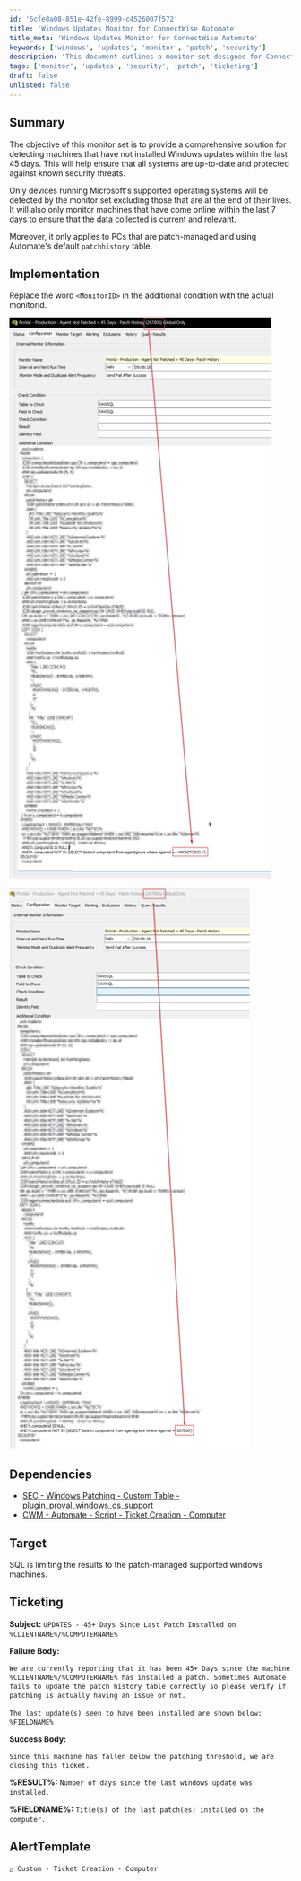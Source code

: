 ```yaml
---
id: '6cfe8a08-851e-42fe-8999-c4526007f572'
title: 'Windows Updates Monitor for ConnectWise Automate'
title_meta: 'Windows Updates Monitor for ConnectWise Automate'
keywords: ['windows', 'updates', 'monitor', 'patch', 'security']
description: 'This document outlines a monitor set designed for ConnectWise Automate to detect machines that have not installed Windows updates within the last 45 days. It ensures that all systems are up-to-date and protected against known security threats, focusing on supported operating systems and patch-managed devices.'
tags: ['monitor', 'updates', 'security', 'patch', 'ticketing']
draft: false
unlisted: false
---
```

## Summary

The objective of this monitor set is to provide a comprehensive solution for detecting machines that have not installed Windows updates within the last 45 days. This will help ensure that all systems are up-to-date and protected against known security threats.

Only devices running Microsoft's supported operating systems will be detected by the monitor set excluding those that are at the end of their lives. It will also only monitor machines that have come online within the last 7 days to ensure that the data collected is current and relevant.

Moreover, it only applies to PCs that are patch-managed and using Automate's default `patchhistory` table.

## Implementation

Replace the word `<MonitorID>` in the additional condition with the actual monitorid.

![Image 1](../../../static/img/Agent-Not-Patched--45-Days---Patch-History/image_1.png)

![Image 2](../../../static/img/Agent-Not-Patched--45-Days---Patch-History/image_2.png)

## Dependencies

- [SEC - Windows Patching - Custom Table - plugin_proval_windows_os_support](https://proval.itglue.com/DOC-5078775-7780690) 
- [CWM - Automate - Script - Ticket Creation - Computer](https://proval.itglue.com/DOC-5078775-9098338)

## Target

SQL is limiting the results to the patch-managed supported windows machines.

## Ticketing

**Subject:** `UPDATES - 45+ Days Since Last Patch Installed on %CLIENTNAME%/%COMPUTERNAME%`

**Failure Body:** 

```
We are currently reporting that it has been 45+ Days since the machine %CLIENTNAME%/%COMPUTERNAME% has installed a patch. Sometimes Automate fails to update the patch history table correctly so please verify if patching is actually having an issue or not.

The last update(s) seen to have been installed are shown below:
%FIELDNAME%
```

**Success Body:** 

```
Since this machine has fallen below the patching threshold, we are closing this ticket.
```

**%RESULT%:** `Number of days since the last windows update was installed.`

**%FIELDNAME%:** `Title(s) of the last patch(es) installed on the computer.`

## AlertTemplate

```
△ Custom - Ticket Creation - Computer
```






